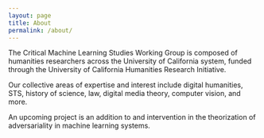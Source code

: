 ```yaml
---
layout: page
title: About
permalink: /about/
---
```


The Critical Machine Learning Studies Working Group is composed of humanities researchers across the University of California system,
funded through the University of California Humanities Research Initiative.

Our collective areas of expertise and interest include digital humanities, STS, history of science, law, digital media theory, computer vision,
and more.

An upcoming project is an addition to and intervention in the theorization of adversariality in machine learning systems.